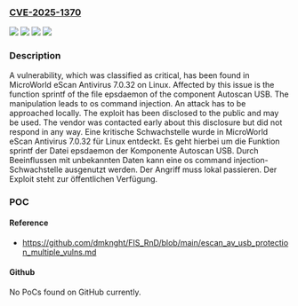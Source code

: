 ### [CVE-2025-1370](https://cve.mitre.org/cgi-bin/cvename.cgi?name=CVE-2025-1370)
![](https://img.shields.io/static/v1?label=Product&message=eScan%20Antivirus&color=blue)
![](https://img.shields.io/static/v1?label=Version&message=7.0.32%20&color=brightgreen)
![](https://img.shields.io/static/v1?label=Vulnerability&message=Command%20Injection&color=brightgreen)
![](https://img.shields.io/static/v1?label=Vulnerability&message=OS%20Command%20Injection&color=brightgreen)

### Description

A vulnerability, which was classified as critical, has been found in MicroWorld eScan Antivirus 7.0.32 on Linux. Affected by this issue is the function sprintf of the file epsdaemon of the component Autoscan USB. The manipulation leads to os command injection. An attack has to be approached locally. The exploit has been disclosed to the public and may be used. The vendor was contacted early about this disclosure but did not respond in any way.
Eine kritische Schwachstelle wurde in MicroWorld eScan Antivirus 7.0.32 für Linux entdeckt. Es geht hierbei um die Funktion sprintf der Datei epsdaemon der Komponente Autoscan USB. Durch Beeinflussen mit unbekannten Daten kann eine os command injection-Schwachstelle ausgenutzt werden. Der Angriff muss lokal passieren. Der Exploit steht zur öffentlichen Verfügung.

### POC

#### Reference
- https://github.com/dmknght/FIS_RnD/blob/main/escan_av_usb_protection_multiple_vulns.md

#### Github
No PoCs found on GitHub currently.

